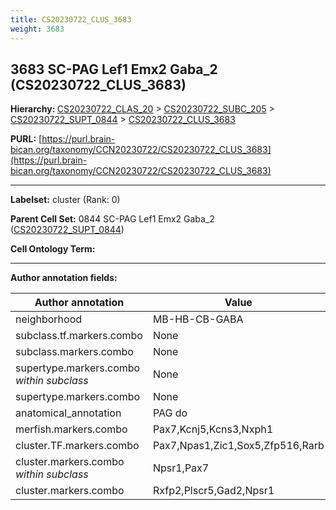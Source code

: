 ```yaml
---
title: CS20230722_CLUS_3683
weight: 3683
---
```

## 3683 SC-PAG Lef1 Emx2 Gaba_2 (CS20230722_CLUS_3683)
<b>Hierarchy: </b>
[CS20230722_CLAS_20](../CS20230722_CLAS_20) >
[CS20230722_SUBC_205](../CS20230722_SUBC_205) >
[CS20230722_SUPT_0844](../CS20230722_SUPT_0844) >
[CS20230722_CLUS_3683](../CS20230722_CLUS_3683)

**PURL:** [https://purl.brain-bican.org/taxonomy/CCN20230722/CS20230722_CLUS_3683](https://purl.brain-bican.org/taxonomy/CCN20230722/CS20230722_CLUS_3683)

---


**Labelset:** cluster (Rank: 0)

**Parent Cell Set:** 0844 SC-PAG Lef1 Emx2 Gaba_2 ([CS20230722_SUPT_0844](../CS20230722_SUPT_0844))



**Cell Ontology Term:** 

[MARKER GENES.]: #


---

[TRANSFERRED ANNOTATIONS.]: #


[AUTHOR ANNOTATION FIELDS.]: #


**Author annotation fields:**

| Author annotation | Value |
|-------------------|-------|
|neighborhood|MB-HB-CB-GABA|
|subclass.tf.markers.combo|None|
|subclass.markers.combo|None|
|supertype.markers.combo _within subclass_|None|
|supertype.markers.combo|None|
|anatomical_annotation|PAG do|
|merfish.markers.combo|Pax7,Kcnj5,Kcns3,Nxph1|
|cluster.TF.markers.combo|Pax7,Npas1,Zic1,Sox5,Zfp516,Rarb|
|cluster.markers.combo _within subclass_|Npsr1,Pax7|
|cluster.markers.combo|Rxfp2,Plscr5,Gad2,Npsr1|
